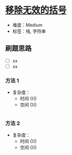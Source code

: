 # [移除无效的括号](https://leetcode-cn.com/problems/minimum-remove-to-make-valid-parentheses/)

- 难度：Medium
- 标签：栈, 字符串

## 刷题思路

- [ ] xx
- [ ] xx

### 方法 1

- 复杂度：
    - 时间 O()
    - 空间 O()

``` js

```

### 方法 2

- 复杂度：
    - 时间 O()
    - 空间 O()

``` js

```
